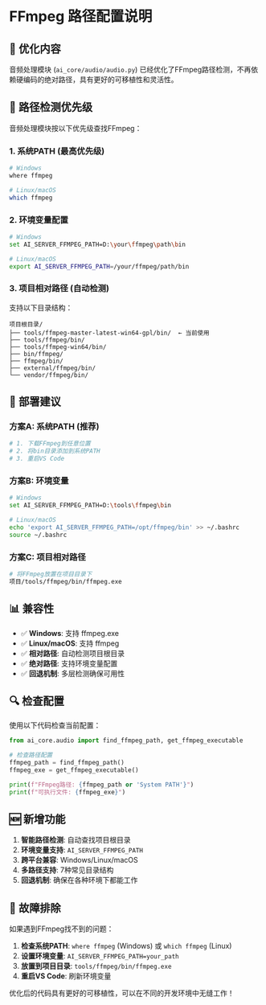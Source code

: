 # FFmpeg 路径配置说明

## 🎯 优化内容

音频处理模块 (`ai_core/audio/audio.py`) 已经优化了FFmpeg路径检测，不再依赖硬编码的绝对路径，具有更好的可移植性和灵活性。

## 🔧 路径检测优先级

音频处理模块按以下优先级查找FFmpeg：

### 1. **系统PATH** (最高优先级)
```bash
# Windows
where ffmpeg

# Linux/macOS  
which ffmpeg
```

### 2. **环境变量配置**
```bash
# Windows
set AI_SERVER_FFMPEG_PATH=D:\your\ffmpeg\path\bin

# Linux/macOS
export AI_SERVER_FFMPEG_PATH=/your/ffmpeg/path/bin
```

### 3. **项目相对路径** (自动检测)
支持以下目录结构：
```
项目根目录/
├── tools/ffmpeg-master-latest-win64-gpl/bin/  ← 当前使用
├── tools/ffmpeg/bin/
├── tools/ffmpeg-win64/bin/
├── bin/ffmpeg/
├── ffmpeg/bin/
├── external/ffmpeg/bin/
└── vendor/ffmpeg/bin/
```

## 🚀 部署建议

### **方案A: 系统PATH (推荐)**
```bash
# 1. 下载FFmpeg到任意位置
# 2. 将bin目录添加到系统PATH
# 3. 重启VS Code
```

### **方案B: 环境变量**
```bash
# Windows
set AI_SERVER_FFMPEG_PATH=D:\tools\ffmpeg\bin

# Linux/macOS
echo 'export AI_SERVER_FFMPEG_PATH=/opt/ffmpeg/bin' >> ~/.bashrc
source ~/.bashrc
```

### **方案C: 项目相对路径**
```bash
# 将FFmpeg放置在项目目录下
项目/tools/ffmpeg/bin/ffmpeg.exe
```

## 📊 兼容性

- ✅ **Windows**: 支持 ffmpeg.exe
- ✅ **Linux/macOS**: 支持 ffmpeg
- ✅ **相对路径**: 自动检测项目根目录
- ✅ **绝对路径**: 支持环境变量配置
- ✅ **回退机制**: 多层检测确保可用性

## 🔍 检查配置

使用以下代码检查当前配置：

```python
from ai_core.audio import find_ffmpeg_path, get_ffmpeg_executable

# 检查路径配置
ffmpeg_path = find_ffmpeg_path()
ffmpeg_exe = get_ffmpeg_executable()

print(f"FFmpeg路径: {ffmpeg_path or 'System PATH'}")
print(f"可执行文件: {ffmpeg_exe}")
```

## 🆕 新增功能

1. **智能路径检测**: 自动查找项目根目录
2. **环境变量支持**: `AI_SERVER_FFMPEG_PATH`
3. **跨平台兼容**: Windows/Linux/macOS
4. **多路径支持**: 7种常见目录结构
5. **回退机制**: 确保在各种环境下都能工作

## 🔧 故障排除

如果遇到FFmpeg找不到的问题：

1. **检查系统PATH**: `where ffmpeg` (Windows) 或 `which ffmpeg` (Linux)
2. **设置环境变量**: `AI_SERVER_FFMPEG_PATH=your_path`
3. **放置到项目目录**: `tools/ffmpeg/bin/ffmpeg.exe`
4. **重启VS Code**: 刷新环境变量

优化后的代码具有更好的可移植性，可以在不同的开发环境中无缝工作！